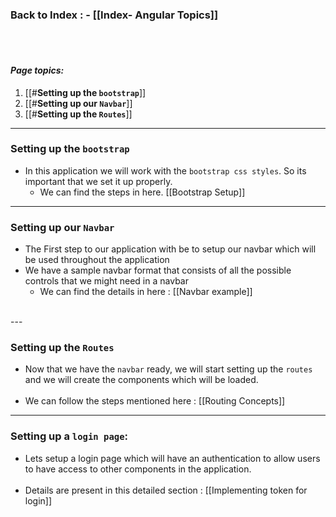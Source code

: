 
### **Back to Index** : - [[Index- Angular Topics]]

<br>
<br>

#### ***Page topics:***

1. [[#**Setting up the `bootstrap`**]]
2. [[#**Setting up our `Navbar`**]]
3. [[#**Setting up the `Routes`**]]


---

### **Setting up the `bootstrap`**

- In this application we will work with the `bootstrap css styles`. So its important that we set it up properly.
	- We can find the steps in here. [[Bootstrap Setup]]

---

### **Setting up our `Navbar`**

- The First step to our application with be to setup our navbar which will be used throughout the application
   <br>
- We have a sample navbar format that consists of all the possible controls that we might need in a navbar
	- We can find the details in here : [[Navbar example]]
 <br>
---

### **Setting up the `Routes`**

- Now that we have the `navbar` ready, we will start setting up the `routes` and we will create the components which will be loaded.
   <br><br>
- We can follow the steps mentioned here : [[Routing Concepts]]


---


### **Setting up a `login page`**:

- Lets setup a login page which will have an authentication to allow users to have access to other components in the application.
<br><br>
- Details are present in this detailed section : [[Implementing token for login]]

